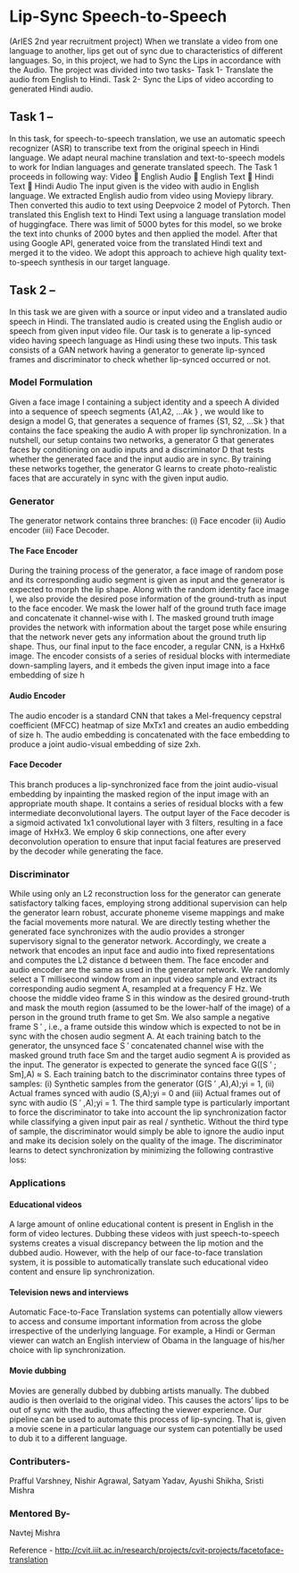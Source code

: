 # Lip-Sync Speech-to-Speech
(ArIES 2nd year recruitment project)
When we translate a video from one language to another, lips get out of sync due to characteristics of different languages. So, in this project, we had to Sync the Lips in accordance with the Audio. The project was divided into two tasks-
Task 1- Translate the audio from English to Hindi.
Task 2- Sync the Lips of video according to generated Hindi audio.


## Task 1 – 
In this task, for speech-to-speech translation, we use an automatic speech recognizer (ASR) to transcribe text from the original speech in Hindi language. We adapt neural machine translation and text-to-speech models to work for Indian languages and generate translated speech. 
The Task 1 proceeds in following way:
Video    English Audio    English Text    Hindi Text    Hindi Audio
The input given is the video with audio in English language. We extracted English audio from video using Moviepy library. Then converted this audio to text using Deepvoice 2 model of Pytorch. Then translated this English text to Hindi Text using a language translation model of huggingface. There was limit of 5000 bytes for this model, so we broke the text into chunks of 2000 bytes and then applied the model. After that using Google API, generated voice from the translated Hindi text and merged it to the video. We adopt this approach to achieve high quality text-to-speech synthesis in our target language.

## Task 2 –
In this task we are given with a source or input video and a translated audio speech in Hindi. The translated audio is created using the English audio or speech from given input video file. Our task is to generate a lip-synced video having speech language as Hindi using these two inputs. 
This task consists of a GAN network having a generator to generate lip-synced frames and discriminator to check whether lip-synced occurred or not. 

### Model Formulation
Given a face image I containing a subject identity and a speech A divided into a sequence of speech segments {A1,A2, ...Ak } , we would like to design a model G, that generates a sequence of frames {S1, S2, ...Sk } that contains the face speaking the audio A with proper lip synchronization. 
In a nutshell, our setup contains two networks, a generator G that generates faces by conditioning on audio inputs and a discriminator D that tests whether the generated face and the input audio are in sync. By training these networks together, the generator G learns to create photo-realistic faces that are accurately in sync with the given input audio.

### Generator
The generator network contains three branches: 
(i) Face encoder (ii) Audio encoder (iii) Face Decoder.
#### The Face Encoder
During the training process of the generator, a face image of random pose and its corresponding audio segment is given as input and the generator is expected to morph the lip shape. Along with the random identity face image I, we also provide the desired pose information of the ground-truth as input to the face encoder. We mask the lower half of the ground truth face image and concatenate it channel-wise with I. 
The masked ground truth image provides the network with information about the target pose while ensuring that the network never gets any information about the ground truth lip shape. Thus, our final input to the face encoder, a regular CNN, is a HxHx6 image. The encoder consists of a series of residual blocks with intermediate down-sampling layers, and it embeds the given input image into a face embedding of size h
#### Audio Encoder
The audio encoder is a standard CNN that takes a Mel-frequency cepstral coefficient (MFCC) heatmap of size MxTx1 and creates an audio embedding of size h. The audio embedding is concatenated with the face embedding to produce a joint audio-visual embedding of size 2xh.
#### Face Decoder
This branch produces a lip-synchronized face from the joint audio-visual embedding by inpainting the masked region of the input image with an appropriate mouth shape. It contains a series of residual blocks with a few intermediate deconvolutional layers. The output layer of the Face decoder is a sigmoid activated 1x1 convolutional layer with 3 filters, resulting in a face image of HxHx3. We employ 6 skip connections, one after every deconvolution operation to ensure that input facial features are preserved by the decoder while generating the face.


### Discriminator
While using only an L2 reconstruction loss for the generator can generate satisfactory talking faces, employing strong additional supervision can help the generator learn robust, accurate phoneme viseme mappings and make the facial movements more natural. We are directly testing whether the generated face synchronizes with the audio provides a stronger supervisory signal to the generator network. Accordingly, we create a network that encodes an input face and audio into fixed representations and computes the L2 distance d between them. The face encoder and audio encoder are the same as used in the generator network.
We randomly select a T millisecond window from an input video sample and extract its corresponding audio segment A, resampled at a frequency F Hz. We choose the middle video frame S in this window as the desired ground-truth and mask the mouth region (assumed to be the lower-half of the image) of a person in the ground truth frame to get Sm. We also sample a negative frame S ′ , i.e., a frame outside this window which is expected to not be in sync with the chosen audio segment A.
At each training batch to the generator, the unsynced face S ′ concatenated channel wise with the masked ground truth face Sm and the target audio segment A is provided as the input. The generator is expected to generate the synced face G([S ′ ; Sm],A) ≈ S. Each training batch to the discriminator contains three types of samples: (i) Synthetic samples from the generator (G(S ′ ,A),A);yi = 1, (ii) Actual frames synced with audio (S,A);yi = 0 and (iii) Actual frames out of sync with audio (S ′ ,A);yi = 1. The third sample type is particularly important to force the discriminator to take into account the lip synchronization factor while classifying a given input pair as real / synthetic. Without the third type of sample, the discriminator would simply be able to ignore the audio input and make its decision solely on the quality of the image. The discriminator learns to detect synchronization by minimizing the following contrastive loss:
 

### Applications
#### Educational videos
A large amount of online educational content is present in English in the form of video lectures. Dubbing these videos with just speech-to-speech systems creates a visual discrepancy between the lip motion and the dubbed audio. However, with the help of our face-to-face translation system, it is possible to automatically translate such educational video content and ensure lip synchronization.
#### Television news and interviews
Automatic Face-to-Face Translation systems can potentially allow viewers to access and consume important information from across the globe irrespective of the underlying language. For example, a Hindi or German viewer can watch an English interview of Obama in the language of his/her choice with lip synchronization.
#### Movie dubbing
Movies are generally dubbed by dubbing artists manually. The dubbed audio is then overlaid to the original video. This causes the actors’ lips to be out of sync with the audio, thus affecting the viewer experience. Our pipeline can be used to automate this process of lip-syncing. That is, given a movie scene in a particular language our system can potentially be used to dub it to a different language.


### Contributers-
Prafful Varshney,
Nishir Agrawal,
Satyam Yadav,
Ayushi Shikha, 
Sristi Mishra

### Mentored By-
Navtej Mishra

Reference - http://cvit.iiit.ac.in/research/projects/cvit-projects/facetoface-translation

 

